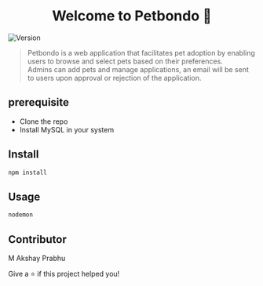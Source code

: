 <h1 align="center">Welcome to Petbondo 👋</h1>
<p>
  <img alt="Version" src="https://img.shields.io/badge/version-0.0.0-blue.svg?cacheSeconds=2592000" />
</p>

> Petbondo is a web application that facilitates pet adoption by enabling users to browse and select pets based on their preferences.<br> Admins can add pets and manage applications, an email will be sent to users upon approval or rejection of the application.

## prerequisite
- Clone the repo
- Install MySQL in your system

## Install

```sh
npm install
```

## Usage

```sh
nodemon
```

## Contributor
M Akshay Prabhu

Give a ⭐️ if this project helped you!
